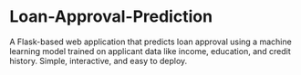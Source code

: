 # Loan-Approval-Prediction
A Flask-based web application that predicts loan approval using a machine learning model trained on applicant data like income, education, and credit history. Simple, interactive, and easy to deploy.
